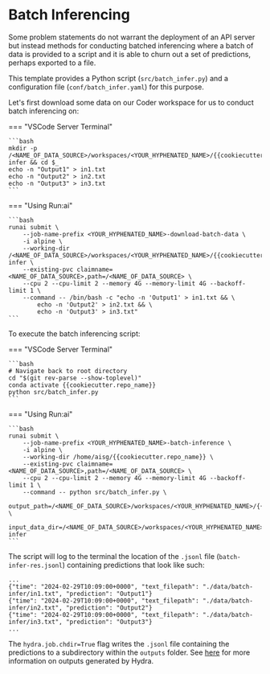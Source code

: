 # Batch Inferencing

Some problem statements do not warrant the deployment of an API server
but instead methods for conducting batched inferencing where a batch
of data is provided to a script and it is able to churn out a set of
predictions, perhaps exported to a file.

This template provides a Python script (`src/batch_infer.py`) and a 
configuration file (`conf/batch_infer.yaml`) for this purpose. 

Let's first download some data on our Coder workspace for us to conduct
batch inferencing on:

=== "VSCode Server Terminal"

    ```bash
    mkdir -p /<NAME_OF_DATA_SOURCE>/workspaces/<YOUR_HYPHENATED_NAME>/{{cookiecutter.repo_name}}/data/batch-infer && cd $_
    echo -n "Output1" > in1.txt
    echo -n "Output2" > in2.txt
    echo -n "Output3" > in3.txt
    ```

=== "Using Run:ai"

    ```bash
    runai submit \
        --job-name-prefix <YOUR_HYPHENATED_NAME>-download-batch-data \
        -i alpine \
        --working-dir /<NAME_OF_DATA_SOURCE>/workspaces/<YOUR_HYPHENATED_NAME>/{{cookiecutter.repo_name}}/data/batch-infer \
        --existing-pvc claimname=<NAME_OF_DATA_SOURCE>,path=/<NAME_OF_DATA_SOURCE> \
        --cpu 2 --cpu-limit 2 --memory 4G --memory-limit 4G --backoff-limit 1 \
        --command -- /bin/bash -c "echo -n 'Output1' > in1.txt && \
            echo -n 'Output2' > in2.txt && \
            echo -n 'Output3' > in3.txt"
    ```

To execute the batch inferencing script:

=== "VSCode Server Terminal"

    ```bash
    # Navigate back to root directory
    cd "$(git rev-parse --show-toplevel)"
    conda activate {{cookiecutter.repo_name}}
    python src/batch_infer.py
    ```

=== "Using Run:ai"

    ```bash
    runai submit \
        --job-name-prefix <YOUR_HYPHENATED_NAME>-batch-inference \
        -i alpine \
        --working-dir /home/aisg/{{cookiecutter.repo_name}} \
        --existing-pvc claimname=<NAME_OF_DATA_SOURCE>,path=/<NAME_OF_DATA_SOURCE> \
        --cpu 2 --cpu-limit 2 --memory 4G --memory-limit 4G --backoff-limit 1 \
        --command -- python src/batch_infer.py \
            output_path=/<NAME_OF_DATA_SOURCE>/workspaces/<YOUR_HYPHENATED_NAME>/{{cookiecutter.repo_name}}/batch_infer_res.jsonl \
            input_data_dir=/<NAME_OF_DATA_SOURCE>/workspaces/<YOUR_HYPHENATED_NAME>/{{cookiecutter.repo_name}}/data/batch-infer
    ```

The script will log to the terminal the location of the
`.jsonl` file (`batch-infer-res.jsonl`) containing predictions that
look like such:

```jsonl
...
{"time": "2024-02-29T10:09:00+0000", "text_filepath": "./data/batch-infer/in1.txt", "prediction": "Output1"}
{"time": "2024-02-29T10:09:00+0000", "text_filepath": "./data/batch-infer/in2.txt", "prediction": "Output2"}
{"time": "2024-02-29T10:09:00+0000", "text_filepath": "./data/batch-infer/in3.txt", "prediction": "Output3"}
...
```

The `hydra.job.chdir=True` flag writes the `.jsonl` file containing
the predictions to a subdirectory within the `outputs` folder. See 
[here] for more information on outputs generated by Hydra.

[here]: https://hydra.cc/docs/tutorials/basic/running_your_app/working_directory/
